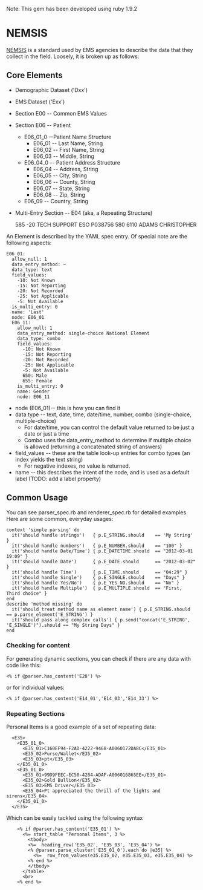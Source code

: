 Note: This gem has been developed using ruby 1.9.2

# NEMSIS

[NEMSIS](http://www.nemsis.org) is a standard used by EMS agencies to describe the data that they collect in the field.
Loosely, it is broken up as follows:

## Core Elements

* Demographic Dataset ('Dxx')
* EMS Dataset ('Exx')
* Section E00 -- Common EMS Values
* Section E06 -- Patient
  * E06_01_0 --Patient Name Structure
    * E06_01 -- Last Name, String
    * E06_02 -- First Name, String
    * E06_03 -- Middle, String
  * E06_04_0 -- Patient Address Structure
    * E06_04 -- Address, String
    * E06_05 -- City, String
    * E06_06 -- County, String
    * E06_07 -- State, String
    * E06_08 -- Zip, String
  * E06_09 -- Country, String
* Multi-Entry Section -- E04 (aka, a Repeating Structure)

    <E04>
      <E04_02>585</E04_02>
      <E04_03>-20</ E04_03>
      <E04_04>TECH SUPPORT</E04_04>
      <E04_05>ESO</ E04_05>
    </E04>
    <E04>
      <E04_01>P038756</ E04_01>
      <E04_02>580</E04_02>
      <E04_03>6110</ E04_03>
      <E04_04>ADAMS</E04_04>
      <E04_05>CHRISTOPHER</ E04_05>
    </E04>

An Element is described by the YAML spec entry. Of special note are the following aspects:

    E06_01:
      allow_null: 1
      data_entry_method: ~
      data_type: text
      field_values:
        -10: Not Known
        -15: Not Reporting
        -20: Not Recorded
        -25: Not Applicable
        -5: Not Available
      is_multi_entry: 0
      name: 'Last'
      node: E06_01
      E06_11:
        allow_null: 1
        data_entry_method: single-choice National Element
        data_type: combo
        field_values:
          -10: Not Known
          -15: Not Reporting
          -20: Not Recorded
          -25: Not Applicable
          -5: Not Available
          650: Male
          655: Female
        is_multi_entry: 0
        name: Gender
        node: E06_11


  * node (E06_01)-- this is how you can find it
  * data type -- text, date, time, date/time, number, combo (single-choice, multiple-choice)
    * For date/time, you can control the default value returned to be just a date or just a time
    * Combo uses the data_entry_method to determine if multiple choice is allowed (returning a concatenated string of answers)
  * field_values -- these are the table look-up entries for combo types (an index yields the text string)
    * For negative indexes, no value is returned.
  * name -- this describes the intent of the node, and is used as a default label (TODO: add a label property)

## Common Usage

You can see parser_spec.rb and renderer_spec.rb for detailed examples. Here are some common, everyday usages:

    context 'simple parsing' do
      it('should handle strings')   { p.E_STRING.should    == 'My String' }
      it('should handle numbers')   { p.E_NUMBER.should    == "100" }
      it('should handle Date/Time') { p.E_DATETIME.should  == "2012-03-01 19:09" }
      it('should handle Date')      { p.E_DATE.should      == "2012-03-02" }
      it('should handle Time')      { p.E_TIME.should      == "04:29" }
      it('should handle Single')    { p.E_SINGLE.should    == "Days" }
      it('should handle Yes/No')    { p.E_YES_NO.should    == "No" }
      it('should handle Multiple')  { p.E_MULTIPLE.should  == "First, Third choice" }
    end
    describe 'method missing' do
      it('should treat method name as element name') { p.E_STRING.should == p.parse_element('E_STRING') }
      it('should pass along complex calls') { p.send("concat('E_STRING', 'E_SINGLE')").should == "My String Days" }
    end

### Checking for content

For generating dynamic sections, you can check if there are any data with code like this:

    <% if @parser.has_content('E28') %>

or for individual values:

    <% if @parser.has_content('E14_01','E14_03','E14_33') %>

### Repeating Sections

Personal Items is a good example of a set of repeating data:

      <E35>
        <E35_01_0>
          <E35_01>C160EF94-F2AD-4222-9468-A0060172DA8C</E35_01>
          <E35_02>Purse/Wallet</E35_02>
          <E35_03>pt</E35_03>
        </E35_01_0>
        <E35_01_0>
          <E35_01>99D9FEEC-EC50-4284-ADAF-A006016865EE</E35_01>
          <E35_02>Gold Bullion</E35_02>
          <E35_03>EMS Driver</E35_03>
          <E35_04>Pt appreciated the thrill of the lights and sirens</E35_04>
        </E35_01_0>
      </E35>

Which can be easily tackled using the following syntax

        <% if @parser.has_content('E35_01') %>
          <%= start_table "Personal Items", 3 %>
            <tbody>
            <%=  heading_row('E35_02', 'E35_03', 'E35_04') %>
            <% @parser.parse_cluster('E35_01_0').each do |e35| %>
              <%=  row_from_values(e35.E35_02, e35.E35_03, e35.E35_04) %>
            <% end %>
            </tbody>
          </table>
          <br>
        <% end %>
